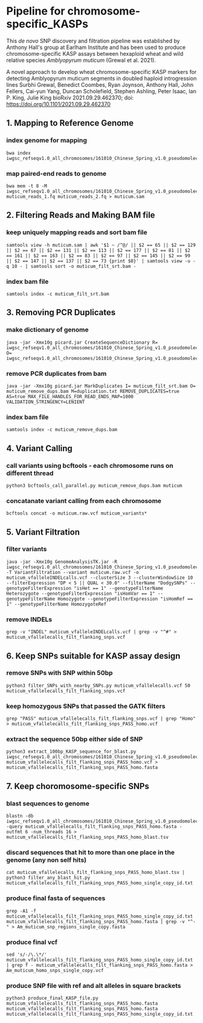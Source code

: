# Pipeline for chromosome-specific_KASPs

This _de novo_ SNP discovery and filtration pipeline was established by Anthony Hall's group at Earlham Institute and has been used to produce chromosome-specific KASP assays between hexaploid wheat and wild relative species _Amblyopyrum muticum_ (Grewal et al. 2021).

A novel approach to develop wheat chromosome-specific KASP markers for detecting Amblyopyrum muticum segments in doubled haploid introgression lines
Surbhi Grewal, Benedict Coombes, Ryan Joynson, Anthony Hall, John Fellers, Cai-yun Yang, Duncan Scholefield, Stephen Ashling, Peter Isaac, Ian P. King, Julie King
bioRxiv 2021.09.29.462370; doi: https://doi.org/10.1101/2021.09.29.462370


## 1. Mapping to Reference Genome


### index genome for mapping

```
bwa index iwgsc_refseqv1.0_all_chromosomes/161010_Chinese_Spring_v1.0_pseudomolecules.fasta
```

### map paired-end reads to genome

```
bwa mem -t 8 -M iwgsc_refseqv1.0_all_chromosomes/161010_Chinese_Spring_v1.0_pseudomolecules.fasta muticum_reads_1.fq muticum_reads_2.fq > muticum.sam
```
## 2. Filtering Reads and Making BAM file

### keep uniquely mapping reads and sort bam file

```
samtools view -h muticum.sam | awk '$1 ~ /^@/ || $2 == 65 || $2 == 129 || $2 == 67 || $2 == 131 || $2 == 113 || $2 == 177 || $2 == 81 || $2 == 161 || $2 == 163 || $2 == 83 || $2 == 97 || $2 == 145 || $2 == 99 || $2 == 147 || $2 == 137 || $2 == 73 {print $0}' | samtools view -u -q 10 - | samtools sort -o muticum_filt_srt.bam -
```

### index bam file

```
samtools index -c muticum_filt_srt.bam
```

## 3. Removing PCR Duplicates

### make dictionary of genome

```
java -jar -Xmx10g picard.jar CreateSequenceDictionary R= iwgsc_refseqv1.0_all_chromosomes/161010_Chinese_Spring_v1.0_pseudomolecules.fasta O= iwgsc_refseqv1.0_all_chromosomes/161010_Chinese_Spring_v1.0_pseudomolecules.dict
```

### remove PCR duplicates from bam

```
java -jar -Xmx10g picard.jar MarkDuplicates I= muticum_filt_srt.bam O= muticum_remove_dups.bam M=duplication.txt REMOVE_DUPLICATES=true AS=true MAX_FILE_HANDLES_FOR_READ_ENDS_MAP=1000 VALIDATION_STRINGENCY=LENIENT
```

### index bam file

```
samtools index -c muticum_remove_dups.bam
```

## 4. Variant Calling

### call variants using bcftools - each chromosome runs on different thread

```
python3 bcftools_call_parallel.py muticum_remove_dups.bam muticum
```

### concatanate variant calling from each chromosome

```
bcftools concat -o muticum.raw.vcf muticum_variants*
```

## 5. Variant Filtration

### filter variants

```
java -jar -Xmx10g GenomeAnalysisTK.jar -R iwgsc_refseqv1.0_all_chromosomes/161010_Chinese_Spring_v1.0_pseudomolecules.fasta -T VariantFiltration --variant muticum.raw.vcf -o muticum_vfalleleINDELcalls.vcf --clusterSize 3 --clusterWindowSize 10 --filterExpression "DP < 5 || QUAL < 30.0" --filterName "DodgySNPs" --genotypeFilterExpression "isHet == 1" --genotypeFilterName Heterozygote --genotypeFilterExpression "isHomVar == 1" --genotypeFilterName Homozygote --genotypeFilterExpression "isHomRef == 1" --genotypeFilterName HomozygoteRef
```

### remove INDELs

```
grep -v "INDEL" muticum_vfalleleINDELcalls.vcf | grep -v "^#" > muticum_vfallelecalls_filt_flanking_snps.vcf
```

## 6. Keep SNPs suitable for KASP assay design

### remove SNPs with SNP within 50bp

```
python3 filter_SNPs_with_nearby_SNPs.py muticum_vfallelecalls.vcf 50 muticum_vfallelecalls_filt_flanking_snps.vcf
```

### keep homozygous SNPs that passed the GATK filters

```
grep "PASS" muticum_vfallelecalls_filt_flanking_snps.vcf | grep "Homo" > muticum_vfallelecalls_filt_flanking_snps_PASS_homo.vcf
```

### extract the sequence 50bp either side of SNP

```
python3 extract_100bp_KASP_sequence_for_blast.py iwgsc_refseqv1.0_all_chromosomes/161010_Chinese_Spring_v1.0_pseudomolecules.fasta muticum_vfallelecalls_filt_flanking_snps_PASS_homo.vcf > muticum_vfallelecalls_filt_flanking_snps_PASS_homo.fasta
```
## 7. Keep choromosome-specific SNPs

### blast sequences to genome

```
blastn -db iwgsc_refseqv1.0_all_chromosomes/161010_Chinese_Spring_v1.0_pseudomolecules.fasta -query muticum_vfallelecalls_filt_flanking_snps_PASS_homo.fasta -outfmt 6 -num_threads 16 > muticum_vfallelecalls_filt_flanking_snps_PASS_homo_blast.tsv
```

### discard sequences that hit to more than one place in the genome (any non self hits)

```
cat muticum_vfallelecalls_filt_flanking_snps_PASS_homo_blast.tsv | python3 filter_any_blast_hit.py muticum_vfallelecalls_filt_flanking_snps_PASS_homo_single_copy_id.txt
```

### produce final fasta of sequences

```
grep -A1 -f muticum_vfallelecalls_filt_flanking_snps_PASS_homo_single_copy_id.txt muticum_vfallelecalls_filt_flanking_snps_PASS_homo.fasta | grep -v "^-" > Am_muticum_snp_regions_single_copy.fasta
```

### produce final vcf

```
sed 's/-/\.\*/' muticum_vfallelecalls_filt_flanking_snps_PASS_homo_single_copy_id.txt | grep f - muticum_vfallelecalls_filt_flanking_snps_PASS_homo.fasta > Am_muticum_homo_snps_single_copy.vcf
```

### produce SNP file with ref and alt alleles in square brackets

```
python3 produce_final_KASP_file.py muticum_vfallelecalls_filt_flanking_snps_PASS_homo.fasta muticum_vfallelecalls_filt_flanking_snps_PASS_homo.fasta muticum_vfallelecalls_filt_flanking_snps_PASS_homo_single_copy_id.txt
```
